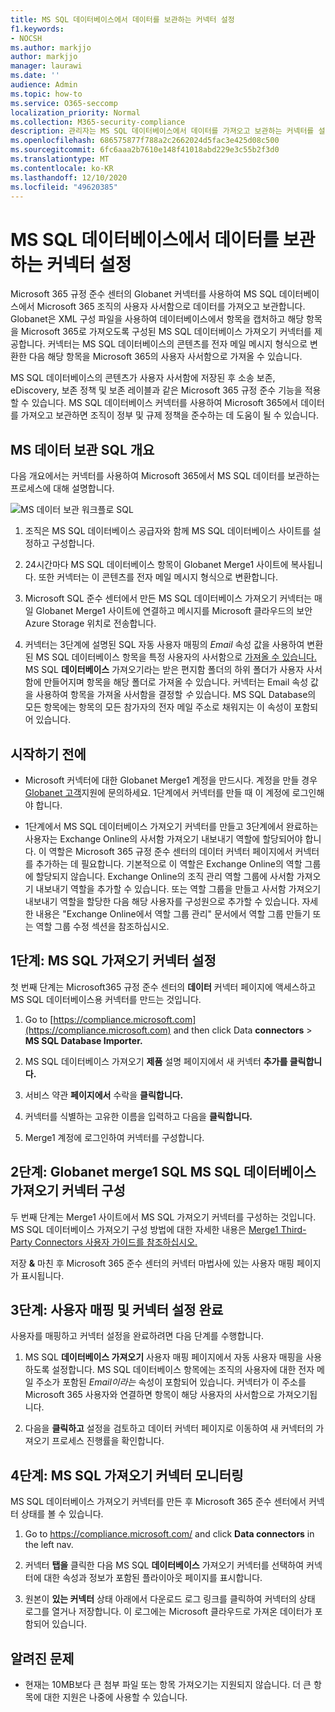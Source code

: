 ```yaml
---
title: MS SQL 데이터베이스에서 데이터를 보관하는 커넥터 설정
f1.keywords:
- NOCSH
ms.author: markjjo
author: markjjo
manager: laurawi
ms.date: ''
audience: Admin
ms.topic: how-to
ms.service: O365-seccomp
localization_priority: Normal
ms.collection: M365-security-compliance
description: 관리자는 MS SQL 데이터베이스에서 데이터를 가져오고 보관하는 커넥터를 설정할 수 있습니다. 이 커넥터를 사용하면 Microsoft 365에서 타사 데이터 원본의 데이터를 보관할 수 있습니다. 이 데이터를 보관한 후 법적 보존, 콘텐츠 검색 및 보존 정책과 같은 준수 기능을 사용하여 타사 데이터를 관리할 수 있습니다.
ms.openlocfilehash: 686575877f788a2c2662024d5fac3e425d08c500
ms.sourcegitcommit: 6fc6aaa2b7610e148f41018abd229e3c55b2f3d0
ms.translationtype: MT
ms.contentlocale: ko-KR
ms.lasthandoff: 12/10/2020
ms.locfileid: "49620385"
---
```

# <a name="set-up-a-connector-to-archive-data-from-ms-sql-database"></a>MS SQL 데이터베이스에서 데이터를 보관하는 커넥터 설정

Microsoft 365 규정 준수 센터의 Globanet 커넥터를 사용하여 MS SQL 데이터베이스에서 Microsoft 365 조직의 사용자 사서함으로 데이터를 가져오고 보관합니다. Globanet은 XML 구성 파일을 사용하여 데이터베이스에서 항목을 캡처하고 해당 항목을 Microsoft 365로 가져오도록 구성된 MS SQL 데이터베이스 가져오기 커넥터를 제공합니다. 커넥터는 MS SQL 데이터베이스의 콘텐츠를 전자 메일 메시지 형식으로 변환한 다음 해당 항목을 Microsoft 365의 사용자 사서함으로 가져올 수 있습니다.

MS SQL 데이터베이스의 콘텐츠가 사용자 사서함에 저장된 후 소송 보존, eDiscovery, 보존 정책 및 보존 레이블과 같은 Microsoft 365 규정 준수 기능을 적용할 수 있습니다. MS SQL 데이터베이스 커넥터를 사용하여 Microsoft 365에서 데이터를 가져오고 보관하면 조직이 정부 및 규제 정책을 준수하는 데 도움이 될 수 있습니다.

## <a name="overview-of-archiving-the-ms-sql-data"></a>MS 데이터 보관 SQL 개요

다음 개요에서는 커넥터를 사용하여 Microsoft 365에서 MS SQL 데이터를 보관하는 프로세스에 대해 설명합니다.

![MS 데이터 보관 워크플로 SQL](../media/MSSQLDatabaseConnectorWorkflow.png)

1. 조직은 MS SQL 데이터베이스 공급자와 함께 MS SQL 데이터베이스 사이트를 설정하고 구성합니다.

2. 24시간마다 MS SQL 데이터베이스 항목이 Globanet Merge1 사이트에 복사됩니다. 또한 커넥터는 이 콘텐츠를 전자 메일 메시지 형식으로 변환합니다.

3. Microsoft SQL 준수 센터에서 만든 MS SQL 데이터베이스 가져오기 커넥터는 매일 Globanet Merge1 사이트에 연결하고 메시지를 Microsoft 클라우드의 보안 Azure Storage 위치로 전송합니다.

4. 커넥터는 3단계에 설명된 SQL 자동 사용자 매핑의 *Email* 속성 값을 사용하여 변환된 MS SQL 데이터베이스 항목을 특정 사용자의 사서함으로 [가져올 수 있습니다.](#step-3-map-users-and-complete-the-connector-setup) MS SQL **데이터베이스** 가져오기라는 받은 편지함 폴더의 하위 폴더가 사용자 사서함에 만들어지며 항목을 해당 폴더로 가져올 수 있습니다. 커넥터는 Email 속성 값을 사용하여 항목을 가져올 사서함을 결정할 *수* 있습니다. MS SQL Database의 모든 항목에는 항목의 모든 참가자의 전자 메일 주소로 채워지는 이 속성이 포함되어 있습니다.

## <a name="before-you-begin"></a>시작하기 전에

- Microsoft 커넥터에 대한 Globanet Merge1 계정을 만드시다. 계정을 만들 경우 [Globanet 고객](https://globanet.com/contact-us/)지원에 문의하세요. 1단계에서 커넥터를 만들 때 이 계정에 로그인해야 합니다.

- 1단계에서 MS SQL 데이터베이스 가져오기 커넥터를 만들고 3단계에서 완료하는 사용자는 Exchange Online의 사서함 가져오기 내보내기 역할에 할당되어야 합니다. 이 역할은 Microsoft 365 규정 준수 센터의 데이터 커넥터 페이지에서 커넥터를 추가하는 데 필요합니다. 기본적으로 이 역할은 Exchange Online의 역할 그룹에 할당되지 않습니다. Exchange Online의 조직 관리 역할 그룹에 사서함 가져오기 내보내기 역할을 추가할 수 있습니다. 또는 역할 그룹을 만들고 사서함 가져오기 내보내기 역할을 할당한 다음 해당 사용자를 구성원으로 추가할 수 있습니다. 자세한 내용은 "Exchange [](https://docs.microsoft.com/Exchange/permissions-exo/role-groups#create-role-groups) Online에서 [](https://docs.microsoft.com/Exchange/permissions-exo/role-groups#modify-role-groups) 역할 그룹 관리" 문서에서 역할 그룹 만들기 또는 역할 그룹 수정 섹션을 참조하십시오.

## <a name="step-1-set-up-the-ms-sql-database-importer-connector"></a>1단계: MS SQL 가져오기 커넥터 설정

첫 번째 단계는 Microsoft365 규정 준수 센터의 **데이터** 커넥터 페이지에 액세스하고 MS SQL 데이터베이스용 커넥터를 만드는 것입니다.

1. Go to [https://compliance.microsoft.com](https://compliance.microsoft.com) and then click Data **connectors**  >  **MS SQL Database Importer.**

2. MS SQL 데이터베이스 가져오기 **제품** 설명 페이지에서 새 커넥터 **추가를 클릭합니다.**

3. 서비스 약관 **페이지에서** 수락을 **클릭합니다.**

4. 커넥터를 식별하는 고유한 이름을 입력하고 다음을 **클릭합니다.**

5. Merge1 계정에 로그인하여 커넥터를 구성합니다.

## <a name="step-2-configure-the-ms-sql-database-importer-connector-on-the-globanet-merge1-site"></a>2단계: Globanet merge1 SQL MS SQL 데이터베이스 가져오기 커넥터 구성

두 번째 단계는 Merge1 사이트에서 MS SQL 가져오기 커넥터를 구성하는 것입니다. MS SQL 데이터베이스 가져오기 구성 방법에 대한 자세한 내용은 [Merge1 Third-Party Connectors 사용자 가이드를 참조하십시오.](https://docs.ms.merge1.globanetportal.com/Merge1%20Third-Party%20Connectors%20MS%20SQL%20Database%20Importer%20User%20Guide%20.pdf)

저장 **&** 마친 후 Microsoft  365 준수 센터의 커넥터 마법사에 있는 사용자 매핑 페이지가 표시됩니다.

## <a name="step-3-map-users-and-complete-the-connector-setup"></a>3단계: 사용자 매핑 및 커넥터 설정 완료

사용자를 매핑하고 커넥터 설정을 완료하려면 다음 단계를 수행합니다.

1. MS SQL **데이터베이스 가져오기** 사용자 매핑 페이지에서 자동 사용자 매핑을 사용하도록 설정합니다. MS SQL 데이터베이스 항목에는 조직의 사용자에 대한 전자 메일 주소가 포함된 *Email이라는* 속성이 포함되어 있습니다. 커넥터가 이 주소를 Microsoft 365 사용자와 연결하면 항목이 해당 사용자의 사서함으로 가져오기됩니다.

2. 다음을 **클릭하고** 설정을 검토하고  데이터 커넥터 페이지로 이동하여 새 커넥터의 가져오기 프로세스 진행률을 확인합니다.

## <a name="step-4-monitor-the-ms-sql-database-importer-connector"></a>4단계: MS SQL 가져오기 커넥터 모니터링

MS SQL 데이터베이스 가져오기 커넥터를 만든 후 Microsoft 365 준수 센터에서 커넥터 상태를 볼 수 있습니다.

1. Go to <https://compliance.microsoft.com/> and click **Data connectors** in the left nav.

2. 커넥터 **탭을** 클릭한 다음 MS SQL **데이터베이스**  가져오기 커넥터를 선택하여 커넥터에 대한 속성과 정보가 포함된 플라이아웃 페이지를 표시합니다.

3. 원본이 **있는 커넥터** 상태  아래에서 다운로드 로그 링크를 클릭하여 커넥터의 상태 로그를 열거나 저장합니다. 이 로그에는 Microsoft 클라우드로 가져온 데이터가 포함되어 있습니다.

## <a name="known-issues"></a>알려진 문제

- 현재는 10MB보다 큰 첨부 파일 또는 항목 가져오기는 지원되지 않습니다. 더 큰 항목에 대한 지원은 나중에 사용할 수 있습니다.
